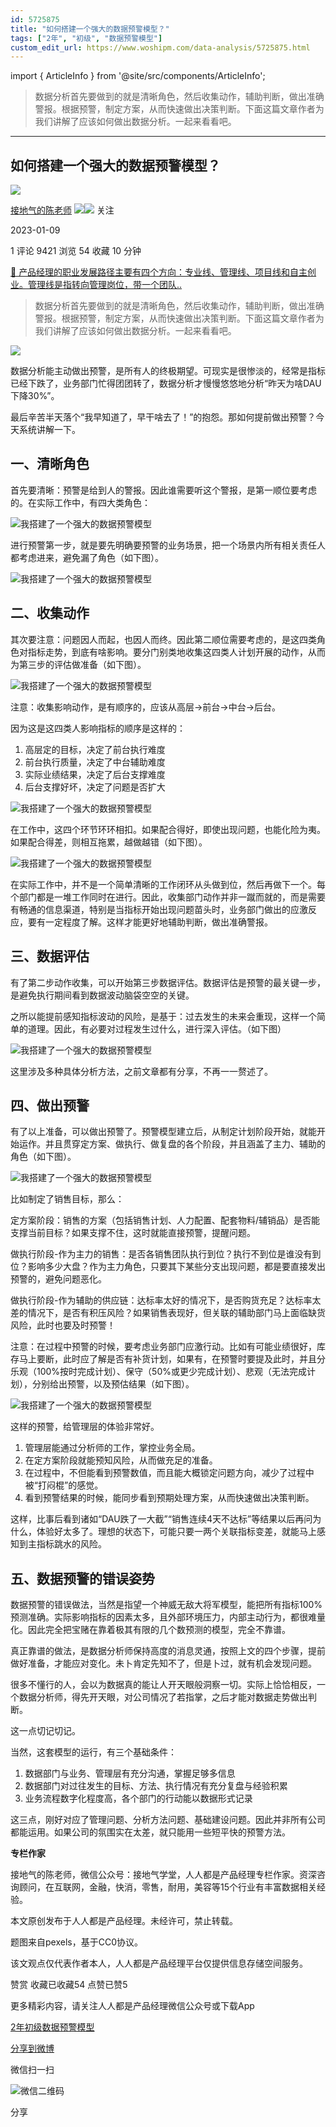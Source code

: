 ```yaml
---
id: 5725875
title: "如何搭建一个强大的数据预警模型？"
tags: ["2年", "初级", "数据预警模型"]
custom_edit_url: https://www.woshipm.com/data-analysis/5725875.html
---
```

import { ArticleInfo } from '@site/src/components/ArticleInfo';

<ArticleInfo
    author="接地气的陈老师"
    authorLink="https://www.woshipm.com/u/773891"
    published="2023-01-09"
    views={9421}
    comments={1}
    collects={54}
/>

> 数据分析首先要做到的就是清晰角色，然后收集动作，辅助判断，做出准确警报。根据预警，制定方案，从而快速做出决策判断。下面这篇文章作者为我们讲解了应该如何做出数据分析。一起来看看吧。

---

## 如何搭建一个强大的数据预警模型？

[![](https://image.woshipm.com/wp-files/2019/08/0GkAbc8ZooEsibtWEUNO.png!/both/72x72)](https://www.woshipm.com/u/773891)

[接地气的陈老师](https://www.woshipm.com/u/773891) ![](https://static.woshipm.com/tag/1121_1@2x.png)![](https://static.woshipm.com/tag/2103_1@2x.png) 关注

2023-01-09

1 评论 9421 浏览 54 收藏 10 分钟

[🔗 产品经理的职业发展路径主要有四个方向：专业线、管理线、项目线和自主创业。管理线是指转向管理岗位，带一个团队..](https://ke.qidianla.com/courses/90pm)

> 数据分析首先要做到的就是清晰角色，然后收集动作，辅助判断，做出准确警报。根据预警，制定方案，从而快速做出决策判断。下面这篇文章作者为我们讲解了应该如何做出数据分析。一起来看看吧。

![](https://image.woshipm.com/wp-files/2023/01/SYKOy6R4iPzEcinKqkpK.jpg)

数据分析能主动做出预警，是所有人的终极期望。可现实是很惨淡的，经常是指标已经下跌了，业务部门忙得团团转了，数据分析才慢慢悠悠地分析“昨天为啥DAU下降30%”。

最后辛苦半天落个“我早知道了，早干啥去了！”的抱怨。那如何提前做出预警？今天系统讲解一下。

## 一、清晰角色

首先要清晰：预警是给到人的警报。因此谁需要听这个警报，是第一顺位要考虑的。在实际工作中，有四大类角色：

![我搭建了一个强大的数据预警模型](https://image.yunyingpai.com/wp/2023/01/2k9wPzxHO9t89hbxyCcW.png)

进行预警第一步，就是要先明确要预警的业务场景，把一个场景内所有相关责任人都考虑进来，避免漏了角色（如下图）。

![我搭建了一个强大的数据预警模型](https://image.yunyingpai.com/wp/2023/01/TnLuPq6VWKCjJ3TYwSBG.png)

## 二、收集动作

其次要注意：问题因人而起，也因人而终。因此第二顺位需要考虑的，是这四类角色对指标走势，到底有啥影响。要分门别类地收集这四类人计划开展的动作，从而为第三步的评估做准备（如下图）。

![我搭建了一个强大的数据预警模型](https://image.yunyingpai.com/wp/2023/01/iVrutzFbXXQHzH3K9wRF.png)

注意：收集影响动作，是有顺序的，应该从高层→前台→中台→后台。

因为这是这四类人影响指标的顺序是这样的：

1.  高层定的目标，决定了前台执行难度
2.  前台执行质量，决定了中台辅助难度
3.  实际业绩结果，决定了后台支撑难度
4.  后台支撑好坏，决定了问题是否扩大

![我搭建了一个强大的数据预警模型](https://image.yunyingpai.com/wp/2023/01/U5ZbQDvGHb0r6BhAveGz.png)

在工作中，这四个环节环环相扣。如果配合得好，即使出现问题，也能化险为夷。如果配合得差，则相互拖累，越做越错（如下图）。

![我搭建了一个强大的数据预警模型](https://image.yunyingpai.com/wp/2023/01/zPsxbYRLaqk4aD7s09A7.png)

在实际工作中，并不是一个简单清晰的工作闭环从头做到位，然后再做下一个。每个部门都是一堆工作同时在进行。因此，收集部门动作并非一蹴而就的，而是需要有畅通的信息渠道，特别是当指标开始出现问题苗头时，业务部门做出的应激反应，要有一定程度了解。这样才能更好地辅助判断，做出准确警报。

## 三、数据评估

有了第二步动作收集，可以开始第三步数据评估。数据评估是预警的最关键一步，是避免执行期间看到数据波动脑袋空空的关键。

之所以能提前感知指标波动的风险，是基于：过去发生的未来会重现，这样一个简单的道理。因此，有必要对过程发生过什么，进行深入评估。（如下图）

![我搭建了一个强大的数据预警模型](https://image.yunyingpai.com/wp/2023/01/bwyLuSlelLTML0gVQxow.png)

这里涉及多种具体分析方法，之前文章都有分享，不再一一赘述了。

## 四、做出预警

有了以上准备，可以做出预警了。预警模型建立后，从制定计划阶段开始，就能开始运作。并且贯穿定方案、做执行、做复盘的各个阶段，并且涵盖了主力、辅助的角色（如下图）。

![我搭建了一个强大的数据预警模型](https://image.yunyingpai.com/wp/2023/01/t5b7LIdGCLeGBDnVvsYD.png)

比如制定了销售目标，那么：

定方案阶段：销售的方案（包括销售计划、人力配置、配套物料/辅销品）是否能支撑当前目标？如果支撑不住，这时就能直接预警，提醒问题。

做执行阶段-作为主力的销售：是否各销售团队执行到位？执行不到位是谁没有到位？影响多少大盘？作为主力角色，只要其下某些分支出现问题，都是要直接发出预警的，避免问题恶化。

做执行阶段-作为辅助的供应链：达标率太好的情况下，是否购货充足？达标率太差的情况下，是否有积压风险？如果销售表现好，但关联的辅助部门马上面临缺货风险，此时也要及时预警！

注意：在过程中预警的时候，要考虑业务部门应激行动。比如有可能业绩很好，库存马上要断，此时应了解是否有补货计划，如果有，在预警时要提及此时，并且分乐观（100%按时完成计划）、保守（50%或更少完成计划）、悲观（无法完成计划），分别给出预警，以及预估结果（如下图）。

![我搭建了一个强大的数据预警模型](https://image.yunyingpai.com/wp/2023/01/4X54b8Evm9iDZzhmqCRE.png)

这样的预警，给管理层的体验非常好。

1.  管理层能通过分析师的工作，掌控业务全局。
2.  在定方案阶段就能预知风险，从而做充足的准备。
3.  在过程中，不但能看到预警数值，而且能大概锁定问题方向，减少了过程中被“打闷棍”的感觉。
4.  看到预警结果的时候，能同步看到预期处理方案，从而快速做出决策判断。

这样，比事后看到诸如“DAU跌了一大截”“销售连续4天不达标”等结果以后再问为什么，体验好太多了。理想的状态下，可能只要一两个关联指标变差，就能马上感知到主指标跳水的风险。

## 五、数据预警的错误姿势

数据预警的错误做法，当然是指望一个神威无敌大将军模型，能把所有指标100%预测准确。实际影响指标的因素太多，且外部环境压力，内部主动行为，都很难量化。因此完全把宝赌在靠着极其有限的几个数预测的模型，完全不靠谱。

真正靠谱的做法，是数据分析师保持高度的消息灵通，按照上文的四个步骤，提前做好准备，才能应对变化。未卜肯定先知不了，但是卜过，就有机会发现问题。

很多不懂行的人，会以为数据真的能让人开天眼般洞察一切。实际上恰恰相反，一个数据分析师，得先开天眼，对公司情况了若指掌，之后才能对数据走势做出判断。

这一点切记切记。

当然，这套模型的运行，有三个基础条件：

1.  数据部门与业务、管理层有充分沟通，掌握足够多信息
2.  数据部门对过往发生的目标、方法、执行情况有充分复盘与经验积累
3.  业务流程数字化程度高，各个部门的行动能以数据形式记录

这三点，刚好对应了管理问题、分析方法问题、基础建设问题。因此并非所有公司都能运用。如果公司的氛围实在太差，就只能用一些短平快的预警方法。

**专栏作家**

接地气的陈老师，微信公众号：接地气学堂，人人都是产品经理专栏作家。资深咨询顾问，在互联网，金融，快消，零售，耐用，美容等15个行业有丰富数据相关经验。

本文原创发布于人人都是产品经理。未经许可，禁止转载。

题图来自pexels，基于CC0协议。

该文观点仅代表作者本人，人人都是产品经理平台仅提供信息存储空间服务。

赞赏 收藏已收藏54 点赞已赞5

更多精彩内容，请关注人人都是产品经理微信公众号或下载App

[2年](https://www.woshipm.com/tag/2%e5%b9%b4)[初级](https://www.woshipm.com/tag/%e5%88%9d%e7%ba%a7)[数据预警模型](https://www.woshipm.com/tag/%e6%95%b0%e6%8d%ae%e9%a2%84%e8%ad%a6%e6%a8%a1%e5%9e%8b)

[分享到微博](https://service.weibo.com/share/share.php?appkey=2775287854&title=如何搭建一个强大的数据预警模型？&url=https://www.woshipm.com/data-analysis/5725875.html&pic=https://image.woshipm.com/wp-files/2023/01/SYKOy6R4iPzEcinKqkpK.jpg)

微信扫一扫

![微信二维码](https://api.pwmqr.com/qrcode/create/?url=https://www.woshipm.com/data-analysis/5725875.html)

分享